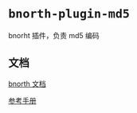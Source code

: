 # `bnorth-plugin-md5`

bnorht 插件，负责 md5 编码

## 文档

[bnorth 文档](//able99.github.io/#cbnorth)

[参考手册](//able99.github.io/bnorth/pluginbase64/)